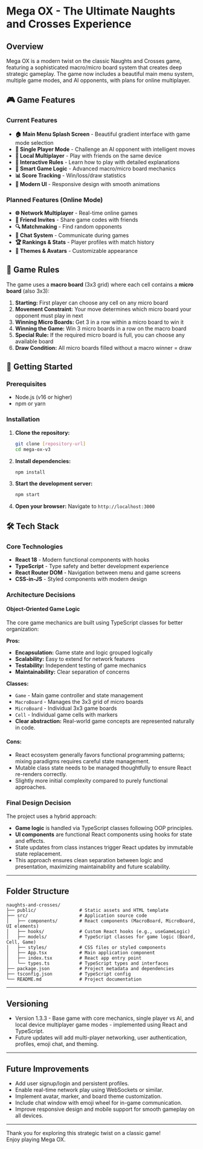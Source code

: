 # Mega OX - The Ultimate Naughts and Crosses Experience

## Overview

Mega OX is a modern twist on the classic Naughts and Crosses game, featuring a sophisticated macro/micro board system that creates deep strategic gameplay. The game now includes a beautiful main menu system, multiple game modes, and AI opponents, with plans for online multiplayer.

## 🎮 Game Features

### Current Features
- **🏠 Main Menu Splash Screen** - Beautiful gradient interface with game mode selection
- **🤖 Single Player Mode** - Challenge an AI opponent with intelligent moves
- **👥 Local Multiplayer** - Play with friends on the same device
- **📖 Interactive Rules** - Learn how to play with detailed explanations
- **🎯 Smart Game Logic** - Advanced macro/micro board mechanics
- **📊 Score Tracking** - Win/loss/draw statistics
- **🎨 Modern UI** - Responsive design with smooth animations

### Planned Features (Online Mode)
- **🌐 Network Multiplayer** - Real-time online games
- **🔗 Friend Invites** - Share game codes with friends
- **🔍 Matchmaking** - Find random opponents
- **💬 Chat System** - Communicate during games
- **🏆 Rankings & Stats** - Player profiles with match history
- **🎨 Themes & Avatars** - Customizable appearance

## 🎯 Game Rules

The game uses a **macro board** (3x3 grid) where each cell contains a **micro board** (also 3x3):

1. **Starting:** First player can choose any cell on any micro board
2. **Movement Constraint:** Your move determines which micro board your opponent must play in next
3. **Winning Micro Boards:** Get 3 in a row within a micro board to win it
4. **Winning the Game:** Win 3 micro boards in a row on the macro board
5. **Special Rule:** If the required micro board is full, you can choose any available board
6. **Draw Condition:** All micro boards filled without a macro winner = draw

## 🚀 Getting Started

### Prerequisites
- Node.js (v16 or higher)
- npm or yarn

### Installation

1. **Clone the repository:**
   ```bash
   git clone [repository-url]
   cd mega-ox-v3
   ```

2. **Install dependencies:**
   ```bash
   npm install
   ```

3. **Start the development server:**
   ```bash
   npm start
   ```

4. **Open your browser:**
   Navigate to `http://localhost:3000`

## 🛠 Tech Stack

### Core Technologies
- **React 18** - Modern functional components with hooks
- **TypeScript** - Type safety and better development experience
- **React Router DOM** - Navigation between menu and game screens
- **CSS-in-JS** - Styled components with modern design

### Architecture Decisions

#### Object-Oriented Game Logic
The core game mechanics are built using TypeScript classes for better organization:

**Pros:**
- **Encapsulation:** Game state and logic grouped logically
- **Scalability:** Easy to extend for network features
- **Testability:** Independent testing of game mechanics
- **Maintainability:** Clear separation of concerns

**Classes:**
- `Game` - Main game controller and state management
- `MacroBoard` - Manages the 3x3 grid of micro boards
- `MicroBoard` - Individual 3x3 game boards
- `Cell` - Individual game cells with markers
- **Clear abstraction:** Real-world game concepts are represented naturally in code.

#### Cons:

- React ecosystem generally favors functional programming patterns; mixing paradigms requires careful state management.
- Mutable class state needs to be managed thoughtfully to ensure React re-renders correctly.
- Slightly more initial complexity compared to purely functional approaches.

### Final Design Decision

The project uses a hybrid approach:

- **Game logic** is handled via TypeScript classes following OOP principles.
- **UI components** are functional React components using hooks for state and effects.
- State updates from class instances trigger React updates by immutable state replacement.
- This approach ensures clean separation between logic and presentation, maximizing maintainability and future scalability.

---

## Folder Structure

```
naughts-and-crosses/
├── public/                # Static assets and HTML template
├── src/                   # Application source code
│   ├── components/        # React components (MacroBoard, MicroBoard, UI elements)
│   ├── hooks/             # Custom React hooks (e.g., useGameLogic)
│   ├── models/            # TypeScript classes for game logic (Board, Cell, Game)
│   ├── styles/            # CSS files or styled components
│   ├── App.tsx            # Main application component
│   ├── index.tsx          # React app entry point
│   └── types.ts           # TypeScript types and interfaces
├── package.json           # Project metadata and dependencies
├── tsconfig.json          # TypeScript config
└── README.md              # Project documentation

```

---


## Versioning

- Version 1.3.3 - Base game with core mechanics, single player vs AI, and local device multiplayer game modes - implemented using React and TypeScript.
- Future updates will add multi-player networking, user authentication, profiles, emoji chat, and theming.

---

## Future Improvements

- Add user signup/login and persistent profiles.
- Enable real-time network play using WebSockets or similar.
- Implement avatar, marker, and board theme customization.
- Include chat window with emoji wheel for in-game communication.
- Improve responsive design and mobile support for smooth gameplay on all devices.

---

Thank you for exploring this strategic twist on a classic game!  
Enjoy playing Mega OX.
